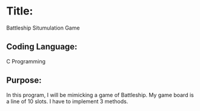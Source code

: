 # Title: 
Battleship Situmulation Game

## Coding Language:
C Programming

## Purpose: 
In this program, I will be mimicking a game of Battleship. My game board is a line of 10 slots. I  have to implement 3 methods. 
